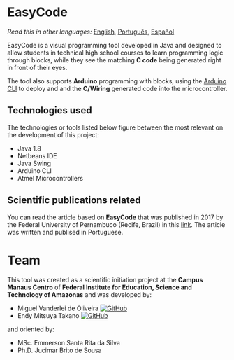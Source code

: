 # EasyCode
*Read this in other languages:* [English](README.md), [Português](README.pt.md), [Español](README.es.md)

EasyCode is a visual programming tool developed in Java and designed to allow students in technical high school courses to learn programming logic through blocks, while they see the matching **C code** being generated right in front of their eyes. 

The tool also supports **Arduino** programming with blocks, using the [Arduino CLI](https://github.com/arduino/arduino-cli) to deploy and and the **C/Wiring** generated code into the microcontroller.

## Technologies used
The technologies or tools listed below figure between the most relevant on the development of this project:

- Java 1.8
- Netbeans IDE
- Java Swing
- Arduino CLI
- Atmel Microcontrollers

## Scientific publications related

You can read the article based on **EasyCode** that was published in 2017 by the Federal University of Pernambuco (Recife, Brazil) in this [link](http://nehte.com.br/simposio/anais/Anais-Hipertexto-2017/ANAIS%20HIPERTEXTO%202018%20Emmerson%20OLIVEIRA.pdf). The article was written and publised in Portuguese.



# Team

This tool was created as a scientific initiation project at the **Campus Manaus Centro** of **Federal Institute for Education, Science and Technology of Amazonas** and was developed by:
- Miguel Vanderlei de Oliveira [![GitHub][github-img]](https://github.com/migvanderlei)
- Endy Mitsuya Takano [![GitHub][github-img]](https://github.com/endytkn)

and oriented by:

- MSc. Emmerson Santa Rita da Silva
- Ph.D. Jucimar Brito de Sousa

[github-img]: https://i.imgur.com/9I6NRUm.png